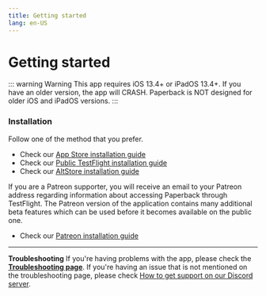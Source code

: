 ```yaml
---
title: Getting started
lang: en-US
---
```


# Getting started

::: warning Warning
This app requires iOS 13.4+ or iPadOS 13.4+. If you have an older version, the app will CRASH. Paperback is NOT designed for older iOS and iPadOS versions.
:::

### Installation
Follow one of the method that you prefer.

 * Check our [App Store installation guide](/help/installation/app-store/)
 * Check our [Public TestFlight installation guide](/help/installation/public-testflight/)
 * Check our [AltStore installation guide](/help/installation/public-altstore/)


If you are a Patreon supporter, you will receive an email to your Patreon address regarding information about accessing Paperback through TestFlight. The Patreon version of the application contains many additional beta features which can be used before it becomes available on the public one.

 * Check our [Patreon installation guide](/help/installation/beta-testflight/)

---

**Troubleshooting**
If you're having problems with the app, please check the **[Troubleshooting page](/help/faq/#troubleshooting)**. 
If you're having an issue that is not mentioned on the troubleshooting page, please check [How to get support on our Discord server](/help/guides/discord-support).
